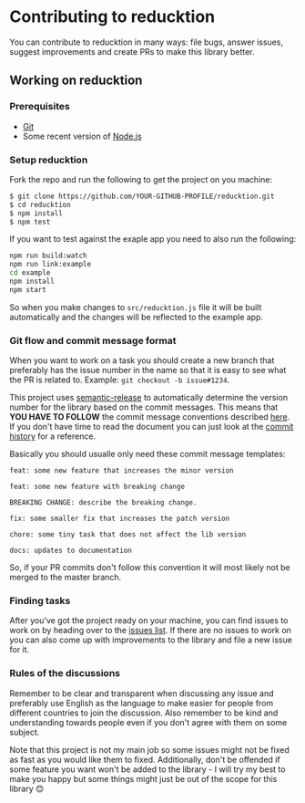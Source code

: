 # Contributing to reducktion

You can contribute to reducktion in many ways: file bugs, answer issues, suggest improvements and create PRs to make this library better.

## Working on reducktion

### Prerequisites

* [Git](https://git-scm.com/)
* Some recent version of [Node.js](https://nodejs.org/en/)

### Setup reducktion

Fork the repo and run the following to get the project on you machine:

```sh
$ git clone https://github.com/YOUR-GITHUB-PROFILE/reducktion.git
$ cd reducktion
$ npm install
$ npm test
```

If you want to test against the exaple app you need to also run the following:

```sh
npm run build:watch
npm run link:example
cd example
npm install
npm start
```

So when you make changes to `src/reducktion.js` file it will be built automatically and the changes will be reflected to the example app.

### Git flow and commit message format

When you want to work on a task you should create a new branch that preferably has the issue number in the name so that it is easy to see what the PR is related to. Example: `git checkout -b issue#1234`.

This project uses [semantic-release](https://github.com/semantic-release/semantic-release) to automatically determine the version number for the library based on the commit messages. This means that **YOU HAVE TO FOLLOW** the commit message conventions described [here](https://docs.google.com/document/d/1QrDFcIiPjSLDn3EL15IJygNPiHORgU1_OOAqWjiDU5Y/edit). If you don't have time to read the document you can just look at the [commit history](https://github.com/Temzasse/reducktion/commits/master) for a reference.

Basically you should usualle only need these commit message templates:

```
feat: some new feature that increases the minor version
```

```
feat: some new feature with breaking change

BREAKING CHANGE: describe the breaking change.
```

```
fix: some smaller fix that increases the patch version
```

```
chore: some tiny task that does not affect the lib version
```

```
docs: updates to documentation
```

So, if your PR commits don't follow this convention it will most likely not be merged to the master branch.

### Finding tasks

After you've got the project ready on your machine, you can find issues to work on by heading over to the [issues list](https://github.com/Temzasse/reducktion/issues). If there are no issues to work on you can also come up with improvements to the library and file a new issue for it.

### Rules of the discussions

Remember to be clear and transparent when discussing any issue and preferably use English as the language to make easier for people from different countries to join the discussion. Also remember to be kind and understanding towards people even if you don't agree with them on some subject.

Note that this project is not my main job so some issues might not be fixed as fast as you would like them to fixed. Additionally, don't be offended if some feature you want won't be added to the library - I will try my best to make you happy but some things might just be out of the scope for this library 😊